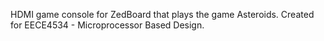 HDMI game console for ZedBoard that plays the game Asteroids. Created for EECE4534 - Microprocessor Based Design.
